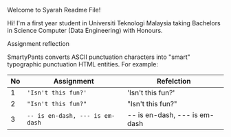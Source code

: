 Welcome to Syarah Readme File!

Hi! I'm a first year student in Universiti Teknologi Malaysia taking Bachelors in Science Computer (Data Engineering) with Honours. 

Assignment reflection 

SmartyPants converts ASCII punctuation characters into "smart" typographic punctuation HTML entities. For example:

|No|     Assignment                |Refelction                   |
|--|-------------------------------|-----------------------------|
|1 |`'Isn't this fun?'`            |'Isn't this fun?'            |
|2 |`"Isn't this fun?"`            |"Isn't this fun?"            |
|3 |`-- is en-dash, --- is em-dash`|-- is en-dash, --- is em-dash|
